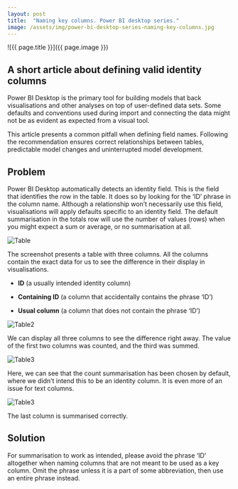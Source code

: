 ```yaml
---
layout: post
title:  "Naming key columns. Power BI desktop series."
image: /assets/img/power-bi-desktop-series-naming-key-columns.jpg
---
```


![{{ page.title }}]({{ page.image }})


## A short article about defining valid identity columns
Power BI Desktop is the primary tool for building models that back visualisations and other analyses on top of user-defined data sets. Some defaults and conventions used during import and connecting the data might not be as evident as expected from a visual tool.

This article presents a common pitfall when defining field names. Following the recommendation ensures correct relationships between tables, predictable model changes and uninterrupted model development.

## Problem
Power BI Desktop automatically detects an identity field. This is the field that identifies the row in the table. It does so by looking for the ‘ID’ phrase in the column name. Although a relationship won’t necessarily use this field, visualisations will apply defaults specific to an identity field. The default summarisation in the totals row will use the number of values (rows) when you might expect a sum or average, or no summarisation at all.

![Table]({{pbi0_1.png}})

The screenshot presents a table with three columns. All the columns contain the exact data for us to see the difference in their display in visualisations.

- **ID** (a usually intended identity column)
  
- **Containing ID** (a column that accidentally contains the phrase ‘ID’)
  
- **Usual column** (a column that does not contain the phrase ‘ID’)

![Table2]({{pbi0_2.png}})  

We can display all three columns to see the difference right away. The value of the first two columns was counted, and the third was summed.

![Table3]({{pbi0_3.png}})  

Here, we can see that the count summarisation has been chosen by default, where we didn’t intend this to be an identity column. It is even more of an issue for text columns.

![Table3]({{pbi0_4.png}})  

The last column is summarised correctly.

## Solution
For summarisation to work as intended, please avoid the phrase ‘ID’ altogether when naming columns that are not meant to be used as a key column. Omit the phrase unless it is a part of some abbreviation, then use an entire phrase instead.

